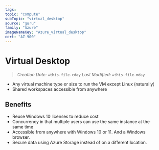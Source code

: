 ```yaml
---
tags:
topic: "compute"
subTopic: "virtual_desktop"
source: "guru"
family: "Azure"
imageNameKey: "Azure_virtual_desktop"
cert: "AZ-900"
---
```

# Virtual Desktop
> *Creation Date:* `=this.file.cday`
> *Last Modified:* `=this.file.mday`

- Any virtual machine type or size to run the VM except Linux (naturally)
- Shared workspaces accessible from anywhere

## Benefits

- Reuse Windows 10 licenses to reduce cost
- Concurrency in that multiple users can use the same instance at the same time
- Accessible from anywhere with Windows 10 or 11. And a Windows browser.
- Secure data using Azure Storage instead of on a different location.
